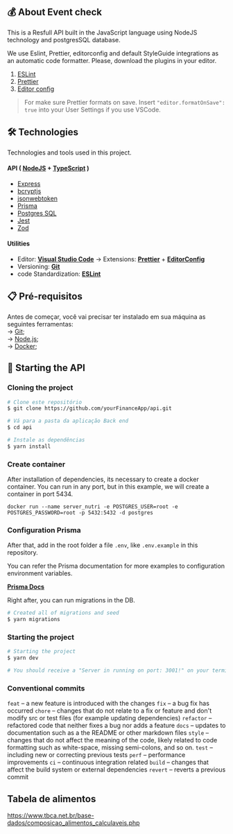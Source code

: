 ## 💰 About Event check

This is a Resfull API built in the JavaScript language using NodeJS technology and postgresSQL database.

We use Eslint, Prettier, editorconfig and default StyleGuide integrations as an automatic code formatter. Please, download the plugins in your editor.

1. [ESLint](https://github.com/Microsoft/vscode-eslint)
1. [Prettier](https://github.com/prettier/prettier-vscode)
1. [Editor config](https://github.com/editorconfig/editorconfig-vscode)

> For make sure Prettier formats on save. Insert `"editor.formatOnSave": true` into your User Settings if you use VSCode.

## 🛠️ Technologies

Technologies and tools used in this project.

#### **API** ( [NodeJS](https://nodejs.org/en/) + [TypeScript](https://www.typescriptlang.org/) )

- [Express](https://expressjs.com/pt-br/)
- [bcryptjs](https://www.npmjs.com/package/bcryptjs)
- [jsonwebtoken](https://www.npmjs.com/package/jsonwebtoken)
- [Prisma](https://www.prisma.io/)
- [Postgres SQL](https://www.postgresql.org/)
- [Jest](https://jestjs.io/pt-BR/)
- [Zod](https://zod.dev/)

#### **Utilities**

- Editor: **[Visual Studio Code](https://code.visualstudio.com/)** → Extensions: **[Prettier](https://prettier.io/)** + **[EditorConfig](https://editorconfig.org/)**
- Versioning: **[Git](https://git-scm.com)**
- code Standardization: **[ESLint](https://eslint.org/)**

## 📋 Pré-requisitos

Antes de começar, você vai precisar ter instalado em sua máquina as seguintes ferramentas: <br />
→ [Git](https://git-scm.com);<br />
→ [Node.js](https://nodejs.org/en/);<br />
→ [Docker](https://www.docker.com/); <br />

## 🎲 Starting the API

### Cloning the project

```bash
# Clone este repositório
$ git clone https://github.com/yourFinanceApp/api.git

# Vá para a pasta da aplicação Back end
$ cd api

# Instale as dependências
$ yarn install
```

### Create container

After installation of dependencies, its necessary to create a docker container. You can run in any port, but in this example, we will create a container in port 5434.

```
docker run --name server_nutri -e POSTGRES_USER=root -e POSTGRES_PASSWORD=root -p 5432:5432 -d postgres
```

### Configuration Prisma

After that, add in the root folder a file `.env`, like `.env.example` in this repository.

You can refer the Prisma documentation for more examples to configuration environment variables.

**[Prisma Docs](https://www.prisma.io/docs/guides/development-environment/environment-variables)**

Right after, you can run migrations in the DB.

```bash
# Created all of migrations and seed
$ yarn migrations
```

### Starting the project

```bash
# Starting the project
$ yarn dev

# You should receive a "Server in running on port: 3001!" on your terminal
```

### Conventional commits

`feat` – a new feature is introduced with the changes
`fix` – a bug fix has occurred
`chore` – changes that do not relate to a fix or feature and don't modify src or test files (for example updating dependencies)
`refactor` – refactored code that neither fixes a bug nor adds a feature
`docs` – updates to documentation such as a the README or other markdown files
`style` – changes that do not affect the meaning of the code, likely related to code formatting such as white-space, missing semi-colons, and so on.
`test` – including new or correcting previous tests
`perf` – performance improvements
`ci` – continuous integration related
`build` – changes that affect the build system or external dependencies
`revert` – reverts a previous commit

## Tabela de alimentos

https://www.tbca.net.br/base-dados/composicao_alimentos_calculaveis.php

